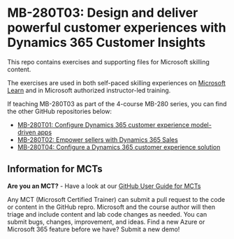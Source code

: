 # MB-280T03: Design and deliver powerful customer experiences with Dynamics 365 Customer Insights

This repo contains exercises and supporting files for Microsoft skilling content.

The exercises are used in both self-paced skilling experiences on [Microsoft Learn](https://learn.microsoft.com) and in Microsoft authorized instructor-led training.

If teaching MB-280T03 as part of the 4-course MB-280 series, you can find the other GitHub repositories below:
- [MB-280T01: Configure Dynamics 365 customer experience model-driven apps](https://github.com/MicrosoftLearning/MB-280T01-Configure-Dynamics-365-customer-experience-model-driven-apps)
- [MB-280T02: Empower sellers with Dynamics 365 Sales](https://github.com/MicrosoftLearning/MB-280T02-Empower-sellers-with-Dynamics-365-Sales-and-Microsoft-365-Copilot-for-Sales)
- [MB-280T04: Configure a Dynamics 365 customer experience solution](https://github.com/MicrosoftLearning/MB-280T04-Configure-a-Dynamics-365-customer-experience-solution)

## Information for MCTs

**Are you an MCT?** - Have a look at our [GitHub User Guide for MCTs](https://microsoftlearning.github.io/MCT-User-Guide/)

Any MCT (Microsoft Certified Trainer) can submit a pull request to the code or content in the GitHub repro. Microsoft and the course author will then triage and include content and lab code changes as needed. You can submit bugs, changes, improvement, and ideas. Find a new Azure or Microsoft 365 feature before we have? Submit a new demo!
